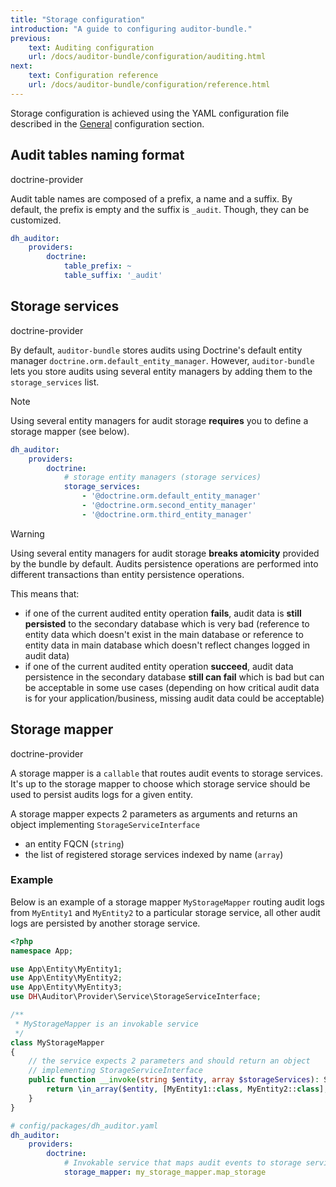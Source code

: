 ```yaml
---
title: "Storage configuration"
introduction: "A guide to configuring auditor-bundle."
previous:
    text: Auditing configuration
    url: /docs/auditor-bundle/configuration/auditing.html
next:
    text: Configuration reference
    url: /docs/auditor-bundle/configuration/reference.html
---
```


Storage configuration is achieved using the YAML configuration file described in the [General](/docs/auditor-bundle/configuration) configuration section.


## Audit tables naming format
<span class="tag mt-0 inline-flex items-center px-3 py-1 rounded-full text-sm font-medium leading-4 bg-blue-100 text-blue-700">doctrine-provider</span>

Audit table names are composed of a prefix, a name and a suffix. 
By default, the prefix is empty and the suffix is `_audit`. Though, they can be customized.

```yaml
dh_auditor:
    providers:
        doctrine:
            table_prefix: ~
            table_suffix: '_audit'
```


## Storage services
<span class="tag mt-0 inline-flex items-center px-3 py-1 rounded-full text-sm font-medium leading-4 bg-blue-100 text-blue-700">doctrine-provider</span>

By default, `auditor-bundle` stores audits using Doctrine's default entity manager `doctrine.orm.default_entity_manager`.
However, `auditor-bundle` lets you store audits using several entity managers by adding them to the `storage_services` list.

<div class="note note-info" role="alert">
  <p class="note-title">Note</p>
  <p class="note-desc">Using several entity managers for audit storage <b>requires</b> you to define a storage mapper (see below).</p>
</div>

```yaml
dh_auditor:
    providers:
        doctrine:
            # storage entity managers (storage services)
            storage_services:
                - '@doctrine.orm.default_entity_manager'
                - '@doctrine.orm.second_entity_manager'
                - '@doctrine.orm.third_entity_manager'
```

<div class="note note-warning" role="alert">
  <p class="note-title">Warning</p>
  <p>
    Using several entity managers for audit storage <b>breaks atomicity</b> provided by the bundle by default. 
    Audits persistence operations are performed into different transactions than entity persistence operations.
  </p>
  <p>This means that:</p>
  <ul class="pl-4">
    <li>
      if one of the current audited entity operation <b>fails</b>, audit data is <b>still persisted</b> 
      to the secondary database which is very bad (reference to entity data which doesn't exist 
      in the main database or reference to entity data in main database which doesn't reflect changes 
      logged in audit data)
    </li>
    <li>
      if one of the current audited entity operation <b>succeed</b>, audit data persistence in the 
      secondary database <b>still can fail</b> which is bad but can be acceptable in some use cases 
      (depending on how critical audit data is for your application/business, missing audit data 
      could be acceptable)
    </li>
  </ul>
</div>


## Storage mapper
<span class="tag mt-0 inline-flex items-center px-3 py-1 rounded-full text-sm font-medium leading-4 bg-blue-100 text-blue-700">doctrine-provider</span>

A storage mapper is a `callable` that routes audit events to storage services. 
It's up to the storage mapper to choose which storage service should be used to persist audits logs for a given entity.

A storage mapper expects 2 parameters as arguments and returns an object implementing `StorageServiceInterface`

- an entity FQCN (`string`)
- the list of registered storage services indexed by name (`array`)

### Example

Below is an example of a storage mapper `MyStorageMapper` routing audit logs from `MyEntity1` and `MyEntity2` 
to a particular storage service, all other audit logs are persisted by another storage service.

```php
<?php
namespace App;

use App\Entity\MyEntity1; 
use App\Entity\MyEntity2; 
use App\Entity\MyEntity3; 
use DH\Auditor\Provider\Service\StorageServiceInterface;

/**
 * MyStorageMapper is an invokable service
 */
class MyStorageMapper
{
    // the service expects 2 parameters and should return an object 
    // implementing StorageServiceInterface
    public function __invoke(string $entity, array $storageServices): StorageServiceInterface {
        return \in_array($entity, [MyEntity1::class, MyEntity2::class], true) ? $storageServices['db1'] : $storageServices['db2'];
    }
}
```

```yaml
# config/packages/dh_auditor.yaml
dh_auditor:
    providers:
        doctrine:
            # Invokable service that maps audit events to storage services
            storage_mapper: my_storage_mapper.map_storage
```
